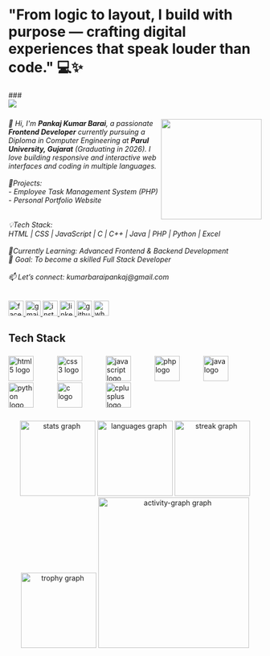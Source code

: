 <h1 align="left">"From logic to layout, I build with purpose — crafting digital experiences that speak louder than code." 💻✨</h1>
###

<div align="left">
  <img src="https://visitor-badge.laobi.icu/badge?page_id=kumarpankaj04.kumarpankaj04&"  />
</div>

###

<img align="right" height="200" src="me.png"  />

###

<h6 align="left">
  👋 Hi, I'm <strong>Pankaj Kumar Barai</strong>, a passionate <strong>Frontend Developer</strong> currently pursuing a Diploma in Computer Engineering at <strong>Parul University, Gujarat</strong> (Graduating in 2026). I love building responsive and interactive web interfaces and coding in multiple languages.
  <br><br>
  💼Projects:<br>
  - Employee Task Management System (PHP)  <br>
  - Personal Portfolio Website
</h6>

###

<h6 align="left">
  💡Tech Stack:<br>
  HTML | CSS | JavaScript | C | C++ | Java | PHP | Python | Excel  <br><br>
  🌱Currently Learning: Advanced Frontend & Backend Development  <br>
  🎯 Goal: To become a skilled Full Stack Developer  <br><br>
  📫 Let’s connect: kumarbaraipankaj@gmail.com
</h6>

###

<div align="left">
  <a href="https://www.facebook.com/baraipankajkumar" target="_blank">
    <img src="https://img.shields.io/static/v1?message=Facebook&logo=facebook&label=Pankaj%20Kumar&color=1877F2&logoColor=white&labelColor=&style=flat" height="30" alt="facebook logo"  />
  </a>
  <a href="mailto:kumarbaraipankaj@gmail.com" target="_blank">
    <img src="https://img.shields.io/static/v1?message=Gmail&logo=gmail&label=&color=D14836&logoColor=white&labelColor=&style=flat" height="30" alt="gmail logo"  />
  </a>
  <a href="https://instagram.com/_p_an_kaj" target="_blank">
    <img src="https://img.shields.io/static/v1?message=Instagram&logo=instagram&label=&color=E4405F&logoColor=white&labelColor=&style=flat" height="30" alt="instagram logo"  />
  </a>
  <a href="https://www.linkedin.com/pankajkumar" target="_blank">
    <img src="https://img.shields.io/static/v1?message=LinkedIn&logo=linkedin&label=&color=0077B5&logoColor=white&labelColor=&style=flat" height="30" alt="linkedin logo"  />
  </a>
  <a href="https://github.com/kumarpankaj04" target="_blank">
    <img src="https://img.shields.io/static/v1?message=GitHub&logo=github&label=&color=181717&logoColor=white&labelColor=&style=flat" height="30" alt="github logo"  />
  </a>
  <a href="https://api.whatsapp.com/send/?phone=9779819871701&text&type=phone_number&app_absent=0" target="_blank">
    <img src="https://img.shields.io/static/v1?message=WhatsApp&logo=whatsapp&label=&color=25D366&logoColor=white&labelColor=&style=flat" height="30" alt="whatsapp logo"  />
  </a>
</div>

###

<h2 align="left">Tech Stack</h2>

###

<div align="left">
  <img src="https://cdn.jsdelivr.net/gh/devicons/devicon/icons/html5/html5-original.svg" height="50" alt="html5 logo"  />
  <img width="39" />
  <img src="https://cdn.jsdelivr.net/gh/devicons/devicon/icons/css3/css3-original.svg" height="50" alt="css3 logo"  />
  <img width="39" />
  <img src="https://cdn.jsdelivr.net/gh/devicons/devicon/icons/javascript/javascript-original.svg" height="50" alt="javascript logo"  />
  <img width="39" />
  <img src="https://cdn.jsdelivr.net/gh/devicons/devicon/icons/php/php-original.svg" height="50" alt="php logo"  />
  <img width="39" />
  <img src="https://cdn.jsdelivr.net/gh/devicons/devicon/icons/java/java-original.svg" height="50" alt="java logo"  />
  <img width="39" />
  <img src="https://cdn.jsdelivr.net/gh/devicons/devicon/icons/python/python-original.svg" height="50" alt="python logo"  />
  <img width="39" />
  <img src="https://cdn.jsdelivr.net/gh/devicons/devicon/icons/c/c-original.svg" height="50" alt="c logo"  />
  <img width="39" />
  <img src="https://cdn.jsdelivr.net/gh/devicons/devicon/icons/cplusplus/cplusplus-original.svg" height="50" alt="cplusplus logo"  />
</div>

###

<div align="center">
  <img src="https://github-readme-stats.vercel.app/api?username=kumarpankaj04&hide_title=false&hide_rank=false&show_icons=true&include_all_commits=true&count_private=true&disable_animations=false&theme=dracula&locale=en&hide_border=false&order=1" height="150" alt="stats graph"  />
  <img src="https://github-readme-stats.vercel.app/api/top-langs?username=kumarpankaj04&locale=en&hide_title=false&layout=compact&card_width=320&langs_count=5&theme=dracula&hide_border=false&order=2" height="150" alt="languages graph"  />
  <img src="https://streak-stats.demolab.com?user=kumarpankaj04&locale=en&mode=daily&theme=dracula&hide_border=false&border_radius=5&order=3" height="150" alt="streak graph"  />
  <img src="https://github-profile-trophy.vercel.app?username=kumarpankaj04&theme=dracula&column=-1&row=1&margin-w=8&margin-h=8&no-bg=false&no-frame=false&order=4" height="150" alt="trophy graph"  />
  <img src="https://github-readme-activity-graph.vercel.app/graph?username=kumarpankaj04&radius=16&theme=react&area=true&order=5" height="300" alt="activity-graph graph"  />
</div>

###
